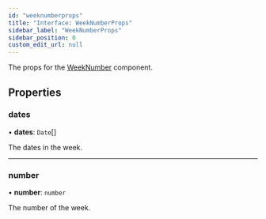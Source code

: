 ```yaml
---
id: "weeknumberprops"
title: "Interface: WeekNumberProps"
sidebar_label: "WeekNumberProps"
sidebar_position: 0
custom_edit_url: null
---
```


The props for the [WeekNumber](../functions/weeknumber.md) component.

## Properties

### dates

• **dates**: `Date`[]

The dates in the week.

___

### number

• **number**: `number`

The number of the week.
